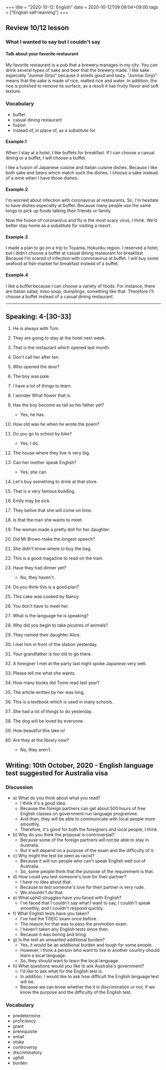 +++
title =  "2020-10-12: English"
date = 2020-10-12T09:09:04+09:00
tags = ["English self-learning"]
+++
## Review 10/12 lesson

### What I wanted to say but I couldn't say

#### Talk about your favorite restaurant

My favorite restaurant is a pub that a brewery manages in my city.
You can drink several types of sake and beer that the brewery made.
I like sake especially "Junmai Ginjo" because it smells good and tasty.
"Junmai Ginjo" means that the sake is made of rice, malted rice and water.
In addition, the rice is polished to remove its surface, 
as a result it has fruity flavor and soft texture.

### Vocabulary

* buffet
* casual dining restaurant
* fusion
* instead of, in place of, as a substitute for

#### Example.1

When I stay at a hotel, I like buffets for breakfast.
If I can choose a casual dining or a buffet, I will choose a buffet.

I like a fusion of Japanese cuisine and Italian cuisine dishes. 
Because I like both sake and beers which match such the dishes.
I choose a sake instead of a wine when I have those dishes.

#### Example.2

I'm worried about infection with coronavirus at restaurants.
So, I'm hesitate to have dishes especially at buffet.
Because many people use the same tongs to pick up foods talking their friends or family.

Now the fusion of coronavirus and flu is the most scary virus, I think.
We'd better stay home as a substitute for visiting a resort.

#### Example.3

I made a plan to go on a trip to Toyama, Hokuriku region.
I reserved a hotel, but I didn't choose a buffet at casual dining restaurant for breakfast.
Because I'm scared of infection with conronavirus at buffet.
I will buy some seafood at fish-market for breakfast instead of a buffet.

#### Example.4

I like a buffet because I can choose a variety of foods.
For instance, there are Italian salad, miso soup, dumplings, something like that. 
Therefore I'll choose a buffet instead of a casual dining restaurant.

- - -

## Speaking: 4-[30-33]

1. He is always with Tom.
2. They are going to stay at the hotel next week.
3. That is the restaurant which opened last month.
4. Don't call her after ten.
5. Who opened the door?
6. The boy was pale.
7. I have a lot of things to learn.
8. I wonder What flower that is.
9. Has the boy become as tall as his father yet?
    - Yes, he has.
10. How old was he when he wrote the poem?

1. Do you go to school by bike?
    - Yes, I do.
2. The house where they live is very big.
3. Can her mother speak English?
    - Yes, she can.
4. Let's buy something to drink at that store.
5. That is a very famous building.
6. Emily may be sick.
7. They belive that she will come on time.
8. Is that the man she wants to meet.
9. The woman made a pretty doll for her daughter.
10. Did Mr.Brown make the longest speech?

1. She didn't know where to buy the bag.
2. This is a good magazine to read on the train.
3. Have they had dinner yet?
    - No, they haven't.
4. Do you think this is a good plan?
5. This cake was cooked by Nancy.
6. You don't have to meet her.
7. What is the language he is speaking?
8. Why did you begin to take picutres of animals?
9. They named their daughter Alice.
10. I met him in front of the station yesterday.

1. Your grandfather is too old to go there.
2. A foreigner I met at the party last night spoke Japanese very well.
3. Please tell me what she wants.
4. How many books did Tome read last year?
5. The article written by her was long.
6. This is a textbook which is used in many schools.
7. She had a lot of things to do yesterday.
8. The dog will be loved by everyone.
9. How beautiful this lake is!
10. Are they at the library now?
    - No, they aren't.


## Writing: 10th October, 2020 - English language test suggested for Australia visa

### Discussion

* a) What do you think about what you read?
    - I think it's a good idea.
    - Because the foreign partners can get about 500 hours of free English classes on government-run language programme.
    - And then, they will be able to communicate with local people more smoothly.
    - Therefore, it's good for both the foreigners and local people, I think.
* b) Why do you think the proposal is controversial?
    - Because some of the foreign partners will not be able to stay in Australia.
    - But it will depend on a purpose of the exam and the difficulty of it.
* c) Why might the test be seen as racist?
    - Because it will run people who can't speak English well out of Australia.
    - So, some people think that the purpose of the requirement is that. 
* d) How could you test someone's love for their partner?
    - I have no idea about that.
    - Because to test someone's love for their partner is very rude.
    - We shouldn't do that.
* e) What uphill struggles have you faced with English?
    - I've faced that I couldn't say what I want to say, I couldn't speak smoothly, and I couldn't respond quickly.
* f) What English tests have you taken?
    - I've had the TOEIC exam once before.
    - The reason for that was to pass the promotion exam.
    - I haven't taken any English tests since then.
    - Because it was boring and tiring.
* g) Is the test an unwanted additional burden?
    - Yes, it would be an additional burden and tough for some people.
    - However, I think a person who want to live in another country should learn a local language.
    - So, they should want to learn the local language.
* h) What questions would you like to ask Australia's government?
    - I'd like to ask what for the English test is.
    - In addition, I would like to ask how difficult the English language test will be.
    - Because we can know whether the it is discrimination or not,
        if we know the purpose and the difficulty of the English test.

### Vocabulary

* predetermine
* proficiency
* grant
* prerequisite
* entail
* stoke
* controversy
* discriminatory
* uphill
* burden
